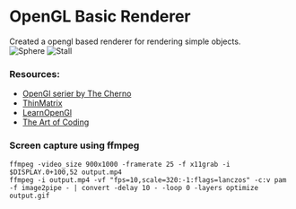 # OpenGL Basic Renderer

Created a opengl based renderer for rendering simple objects. <br>
![Sphere](https://github.com/turrentrock/OpenGL-Renderer/blob/master/res/pictures/earth.png)
![Stall](https://github.com/turrentrock/OpenGL-Renderer/blob/master/res/pictures/stall.png)
### Resources:
- [OpenGl serier by The Cherno](https://www.youtube.com/playlist?list=PLlrATfBNZ98foTJPJ_Ev03o2oq3-GGOS2)
- [ThinMatrix](https://www.youtube.com/watch?v=VS8wlS9hF8E&list=PLRIWtICgwaX0u7Rf9zkZhLoLuZVfUksDP)
- [LearnOpenGl](https://learnopengl.com/)
- [The Art of Coding](https://www.youtube.com/watch?v=il_Qg9AqQkE)

### Screen capture using ffmpeg
```
ffmpeg -video_size 900x1000 -framerate 25 -f x11grab -i $DISPLAY.0+100,52 output.mp4
ffmpeg -i output.mp4 -vf "fps=10,scale=320:-1:flags=lanczos" -c:v pam -f image2pipe - | convert -delay 10 - -loop 0 -layers optimize output.gif
```
